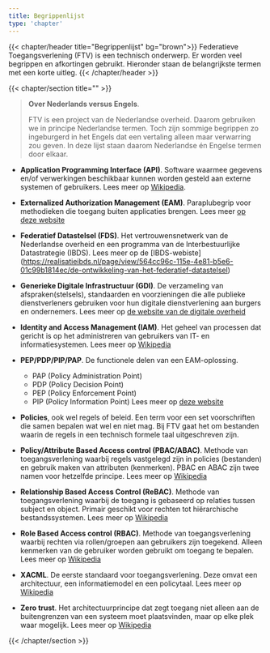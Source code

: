 ```yaml
---
title: Begrippenlijst
type: 'chapter'
---
```

{{< chapter/header title="Begrippenlijst" bg="brown">}}
Federatieve Toegangsverlening (FTV) is een technisch onderwerp. Er worden veel begrippen en afkortingen gebruikt. Hieronder staan de belangrijkste termen met een korte uitleg.
{{< /chapter/header >}}

{{< chapter/section title="" >}}

> **Over Nederlands versus Engels**. 
> 
> FTV is een project van de Nederlandse overheid. Daarom gebruiken we in principe Nederlandse termen. Toch zijn sommige begrippen zo ingeburgerd in het Engels dat een vertaling alleen maar verwarring zou geven. In deze lijst staan daarom Nederlandse én Engelse termen door elkaar.

- **Application Programming Interface (API)**. Software waarmee gegevens en/of verwerkingen beschikbaar kunnen worden gesteld aan externe systemen of gebruikers. Lees meer op [Wikipedia](https://nl.wikipedia.org/wiki/Application_programming_interface).
  
- **Externalized Authorization Management (EAM)**. Paraplubegrip voor methodieken die toegang buiten applicaties brengen. Lees meer [op deze website](/ftv/methodiek)
  
- **Federatief Datastelsel (FDS)**. Het vertrouwensnetwerk van de Nederlandse overheid en een programma van de Interbestuurlijke Datastrategie (IBDS). Lees meer op de [IBDS-webiste] (https://realisatieibds.nl/page/view/564cc96c-115e-4e81-b5e6-01c99b1814ec/de-ontwikkeling-van-het-federatief-datastelsel)
  
- **Generieke Digitale Infrastructuur (GDI)**. De verzameling van afspraken(stelsels), standaarden en voorzieningen die alle publieke dienstverleners gebruiken voor hun digitale dienstverlening aan burgers en ondernemers. Lees meer op [de website van de digitale overheid](https://www.digitaleoverheid.nl/mido/generieke-digitale-infrastructuur-gdi/)
  
- **Identity and Access Management (IAM)**. Het geheel van processen dat gericht is op het administreren van gebruikers van IT- en informatiesystemen. Lees meer op [Wikipedia](https://en.wikipedia.org/wiki/Identity_and_access_management)
  
- **PEP/PDP/PIP/PAP**. De functionele delen van een EAM-oplossing. 
   - PAP (Policy Administration Point)
   - PDP (Policy Decision Point)
   - PEP (Policy Enforcement Point)
   - PIP (Policy Information Point)
  Lees meer op [deze website](/ftv/methodiek)

- **Policies**, ook wel regels of beleid. Een term voor een set voorschriften die samen bepalen wat wel en niet mag. Bij FTV gaat het om bestanden waarin de regels in een technisch formele taal uitgeschreven zijn.
  
- **Policy/Attribute Based Access control (PBAC/ABAC)**. Methode van toegangsverlening waarbij regels vastgelegd zijn in policies (bestanden) en gebruik maken van attributen (kenmerken). PBAC en ABAC zijn twee namen voor hetzelfde principe. Lees meer op [Wikipedia](https://en.wikipedia.org/wiki/Attribute-based_access_control)
  
- **Relationship Based Access Control (ReBAC)**. Methode van toegangsverlening waarbij de toegang is gebaseerd op relaties tussen subject en object. Primair geschikt voor rechten tot hiërarchische bestandssystemen. Lees meer op [Wikipedia](https://en.wikipedia.org/wiki/Relationship-based_access_control)
  
- **Role Based Access control (RBAC)**. Methode van toegangsverlening waarbij rechten via rollen/groepen aan gebruikers zijn toegekend. Alleen kenmerken van de gebruiker worden gebruikt om toegang te bepalen. Lees meer op [Wikipedia](https://nl.wikipedia.org/wiki/Role-based_access_control)
  
- **XACML**. De eerste standaard voor toegangsverlening. Deze omvat een architectuur, een informatiemodel en een policytaal. Lees meer op [Wikipedia](https://en.wikipedia.org/wiki/XACML)
  
- **Zero trust**. Het architectuurprincipe dat zegt toegang niet alleen aan de buitengrenzen van een systeem moet plaatsvinden, maar op elke plek waar mogelijk. Lees meer op [Wikipedia](https://en.wikipedia.org/wiki/Zero_trust_architecture)

{{< /chapter/section >}}
